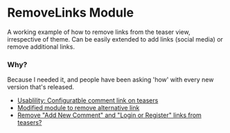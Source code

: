 # RemoveLinks Module #

A working example of how to remove links from the teaser view, irrespective of theme.  Can be easily extended to add links (social media) or remove additional links.

### Why? ###

Because I needed it, and people have been asking 'how' with every new version that's released.

* [Usablility: Configuratble comment link on teasers][1]
* [Modified module to remove alternative link][2]
* [Remove "Add New Comment" and "Login or Register" links from teasers?][3]

[1]: http://drupal.org/node/169938
[2]: http://drupal.org/node/1159886
[3]: http://drupal.org/node/1003858
